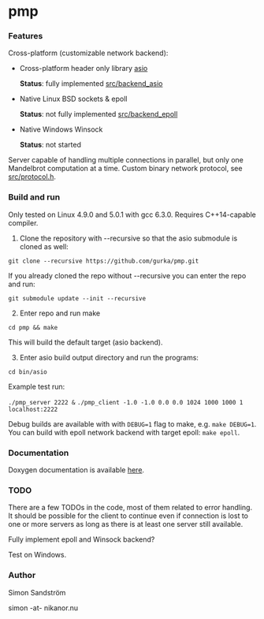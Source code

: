 # pmp
### Features

Cross-platform (customizable network backend):
* Cross-platform header only library [asio](https://think-async.com/)
  
  **Status**: fully implemented [src/backend_asio](src/backend_asio)

* Native Linux BSD sockets & epoll
  
  **Status**: not fully implemented [src/backend_epoll](src/backend_epoll)

* Native Windows Winsock
  
  **Status**: not started

Server capable of handling multiple connections in parallel, but only one Mandelbrot computation at a time.
Custom binary network protocol, see [src/protocol.h](src/protocol.h).

### Build and run

Only tested on Linux 4.9.0 and 5.0.1 with gcc 6.3.0. Requires C++14-capable compiler.

1. Clone the repository with --recursive so that the asio submodule is cloned as well:
  
  `git clone --recursive https://github.com/gurka/pmp.git`
  
  If you already cloned the repo without --recursive you can enter the repo and run:

  `git submodule update --init --recursive`

2. Enter repo and run make
  
  `cd pmp && make`
  
  This will build the default target (asio backend).

3. Enter asio build output directory and run the programs:
  
  `cd bin/asio`

  Example test run:
  
  `./pmp_server 2222 &`
  `./pmp_client -1.0 -1.0 0.0 0.0 1024 1000 1000 1 localhost:2222`

Debug builds are available with with `DEBUG=1` flag to make, e.g. `make DEBUG=1`.
You can build with epoll network backend with target epoll: `make epoll`.

### Documentation

Doxygen documentation is available [here](https://gurka.github.io/pmp/doxygen/html/index.html).

### TODO

There are a few TODOs in the code, most of them related to error handling. It should be possible for the client to continue even if connection is lost to one or more servers as long as there is at least one server still available.

Fully implement epoll and Winsock backend?

Test on Windows.

### Author
Simon Sandström

simon -at- nikanor.nu
